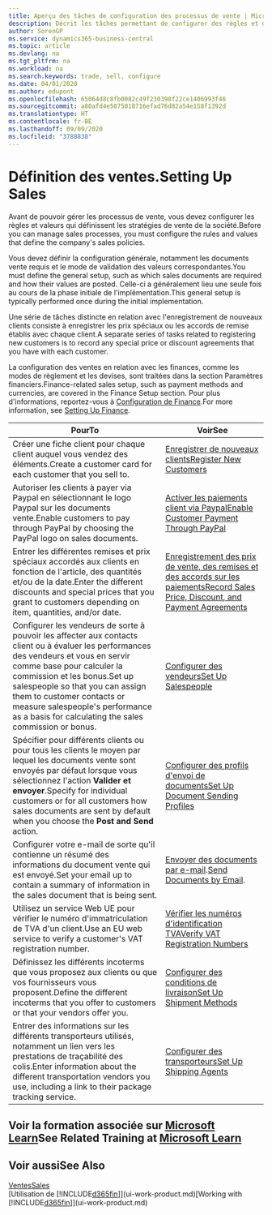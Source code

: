 ```yaml
---
title: Aperçu des tâches de configuration des processus de vente | Microsoft Docs
description: Décrit les tâches permettant de configurer des règles et des valeurs pour définir vos stratégies et vos processus de vente.
author: SorenGP
ms.service: dynamics365-business-central
ms.topic: article
ms.devlang: na
ms.tgt_pltfrm: na
ms.workload: na
ms.search.keywords: trade, sell, configure
ms.date: 04/01/2020
ms.author: edupont
ms.openlocfilehash: 65064d8c8fb0082c49f230398f22ce1406993f46
ms.sourcegitcommit: a80afd4e5075018716efad76d82a54e158f1392d
ms.translationtype: HT
ms.contentlocale: fr-BE
ms.lasthandoff: 09/09/2020
ms.locfileid: "3788838"
---
```

# <a name="setting-up-sales"></a><span data-ttu-id="0bffd-103">Définition des ventes.</span><span class="sxs-lookup"><span data-stu-id="0bffd-103">Setting Up Sales</span></span>
<span data-ttu-id="0bffd-104">Avant de pouvoir gérer les processus de vente, vous devez configurer les règles et valeurs qui définissent les stratégies de vente de la société.</span><span class="sxs-lookup"><span data-stu-id="0bffd-104">Before you can manage sales processes, you must configure the rules and values that define the company's sales policies.</span></span>

<span data-ttu-id="0bffd-105">Vous devez définir la configuration générale, notamment les documents vente requis et le mode de validation des valeurs correspondantes.</span><span class="sxs-lookup"><span data-stu-id="0bffd-105">You must define the general setup, such as which sales documents are required and how their values are posted.</span></span> <span data-ttu-id="0bffd-106">Celle-ci a généralement lieu une seule fois au cours de la phase initiale de l'implémentation.</span><span class="sxs-lookup"><span data-stu-id="0bffd-106">This general setup is typically performed once during the initial implementation.</span></span>

<span data-ttu-id="0bffd-107">Une série de tâches distincte en relation avec l'enregistrement de nouveaux clients consiste à enregistrer les prix spéciaux ou les accords de remise établis avec chaque client.</span><span class="sxs-lookup"><span data-stu-id="0bffd-107">A separate series of tasks related to registering new customers is to record any special price or discount agreements that you have with each customer.</span></span>

<span data-ttu-id="0bffd-108">La configuration des ventes en relation avec les finances, comme les modes de règlement et les devises, sont traitées dans la section Paramètres financiers.</span><span class="sxs-lookup"><span data-stu-id="0bffd-108">Finance-related sales setup, such as payment methods and currencies, are covered in the Finance Setup section.</span></span> <span data-ttu-id="0bffd-109">Pour plus d'informations, reportez-vous à [Configuration de Finance](finance-setup-finance.md).</span><span class="sxs-lookup"><span data-stu-id="0bffd-109">For more information, see [Setting Up Finance](finance-setup-finance.md).</span></span>

| <span data-ttu-id="0bffd-110">Pour</span><span class="sxs-lookup"><span data-stu-id="0bffd-110">To</span></span> | <span data-ttu-id="0bffd-111">Voir</span><span class="sxs-lookup"><span data-stu-id="0bffd-111">See</span></span> |
| --- | --- |
| <span data-ttu-id="0bffd-112">Créer une fiche client pour chaque client auquel vous vendez des éléments.</span><span class="sxs-lookup"><span data-stu-id="0bffd-112">Create a customer card for each customer that you sell to.</span></span> |[<span data-ttu-id="0bffd-113">Enregistrer de nouveaux clients</span><span class="sxs-lookup"><span data-stu-id="0bffd-113">Register New Customers</span></span>](sales-how-register-new-customers.md) |
| <span data-ttu-id="0bffd-114">Autoriser les clients à payer via Paypal en sélectionnant le logo Paypal sur les documents vente.</span><span class="sxs-lookup"><span data-stu-id="0bffd-114">Enable customers to pay through PayPal by choosing the PayPal logo on sales documents.</span></span> |[<span data-ttu-id="0bffd-115">Activer les paiements client via Paypal</span><span class="sxs-lookup"><span data-stu-id="0bffd-115">Enable Customer Payment Through PayPal</span></span>](sales-how-enable-payment-service-extensions.md) |
| <span data-ttu-id="0bffd-116">Entrer les différentes remises et prix spéciaux accordés aux clients en fonction de l'article, des quantités et/ou de la date.</span><span class="sxs-lookup"><span data-stu-id="0bffd-116">Enter the different discounts and special prices that you grant to customers depending on item, quantities, and/or date.</span></span> |[<span data-ttu-id="0bffd-117">Enregistrement des prix de vente, des remises et des accords sur les paiements</span><span class="sxs-lookup"><span data-stu-id="0bffd-117">Record Sales Price, Discount, and Payment Agreements</span></span>](sales-how-record-sales-price-discount-payment-agreements.md) |
| <span data-ttu-id="0bffd-118">Configurer les vendeurs de sorte à pouvoir les affecter aux contacts client ou à évaluer les performances des vendeurs et vous en servir comme base pour calculer la commission et les bonus.</span><span class="sxs-lookup"><span data-stu-id="0bffd-118">Set up salespeople so that you can assign them to customer contacts or measure salespeople's performance as a basis for calculating the sales commission or bonus.</span></span> |[<span data-ttu-id="0bffd-119">Configurer des vendeurs</span><span class="sxs-lookup"><span data-stu-id="0bffd-119">Set Up Salespeople</span></span>](sales-how-setup-salespeople.md) |
| <span data-ttu-id="0bffd-120">Spécifier pour différents clients ou pour tous les clients le moyen par lequel les documents vente sont envoyés par défaut lorsque vous sélectionnez l'action **Valider et envoyer**.</span><span class="sxs-lookup"><span data-stu-id="0bffd-120">Specify for individual customers or for all customers how sales documents are sent by default when you choose the **Post and Send** action.</span></span> |[<span data-ttu-id="0bffd-121">Configurer des profils d'envoi de documents</span><span class="sxs-lookup"><span data-stu-id="0bffd-121">Set Up Document Sending Profiles</span></span>](sales-how-setup-document-send-profiles.md) |
| <span data-ttu-id="0bffd-122">Configurer votre e-mail de sorte qu'il contienne un résumé des informations du document vente qui est envoyé.</span><span class="sxs-lookup"><span data-stu-id="0bffd-122">Set your email up to contain a summary of information in the sales document that is being sent.</span></span> |<span data-ttu-id="0bffd-123">[Envoyer des documents par e-mail](ui-how-send-documents-email.md).</span><span class="sxs-lookup"><span data-stu-id="0bffd-123">[Send Documents by Email](ui-how-send-documents-email.md).</span></span> |
|<span data-ttu-id="0bffd-124">Utilisez un service Web UE pour vérifier le numéro d'immatriculation de TVA d'un client.</span><span class="sxs-lookup"><span data-stu-id="0bffd-124">Use an EU web service to verify a customer's VAT registration number.</span></span>|[<span data-ttu-id="0bffd-125">Vérifier les numéros d'identification TVA</span><span class="sxs-lookup"><span data-stu-id="0bffd-125">Verify VAT Registration Numbers</span></span>](finance-setup-vat.md)|
|<span data-ttu-id="0bffd-126">Définissez les différents incoterms que vous proposez aux clients ou que vos fournisseurs vous proposent.</span><span class="sxs-lookup"><span data-stu-id="0bffd-126">Define the different incoterms that you offer to customers or that your vendors offer you.</span></span>|[<span data-ttu-id="0bffd-127">Configurer des conditions de livraison</span><span class="sxs-lookup"><span data-stu-id="0bffd-127">Set Up Shipment Methods</span></span>](sales-how-set-up-shipment-methods.md)|
|<span data-ttu-id="0bffd-128">Entrer des informations sur les différents transporteurs utilisés, notamment un lien vers les prestations de traçabilité des colis.</span><span class="sxs-lookup"><span data-stu-id="0bffd-128">Enter information about the different transportation vendors you use, including a link to their package tracking service.</span></span>|[<span data-ttu-id="0bffd-129">Configurer des transporteurs</span><span class="sxs-lookup"><span data-stu-id="0bffd-129">Set Up Shipping Agents</span></span>](sales-how-to-set-up-shipping-agents.md)|

## <a name="see-related-training-at-microsoft-learn"></a><span data-ttu-id="0bffd-130">Voir la formation associée sur [Microsoft Learn](/learn/paths/trade-get-started-dynamics-365-business-central/)</span><span class="sxs-lookup"><span data-stu-id="0bffd-130">See Related Training at [Microsoft Learn](/learn/paths/trade-get-started-dynamics-365-business-central/)</span></span>

## <a name="see-also"></a><span data-ttu-id="0bffd-131">Voir aussi</span><span class="sxs-lookup"><span data-stu-id="0bffd-131">See Also</span></span>
[<span data-ttu-id="0bffd-132">Ventes</span><span class="sxs-lookup"><span data-stu-id="0bffd-132">Sales</span></span>](sales-manage-sales.md)  
<span data-ttu-id="0bffd-133">[Utilisation de [!INCLUDE[d365fin](includes/d365fin_md.md)]](ui-work-product.md)</span><span class="sxs-lookup"><span data-stu-id="0bffd-133">[Working with [!INCLUDE[d365fin](includes/d365fin_md.md)]](ui-work-product.md)</span></span>
